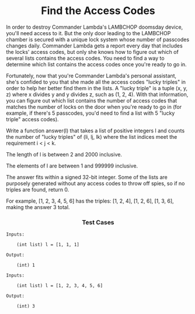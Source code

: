 <h1 align= "center"><b>Find the Access Codes</b></h1>

In order to destroy Commander Lambda's LAMBCHOP doomsday device, you'll need access to it. But the only door leading to the LAMBCHOP chamber is secured with a unique lock system whose number of passcodes changes daily. Commander Lambda gets a report every day that includes the locks' access codes, but only she knows how to figure out which of several lists contains the access codes. You need to find a way to determine which list contains the access codes once you're ready to go in. 

Fortunately, now that you're Commander Lambda's personal assistant, she's confided to you that she made all the access codes "lucky triples" in order to help her better find them in the lists. A "lucky triple" is a tuple (x, y, z) where x divides y and y divides z, such as (1, 2, 4). With that information, you can figure out which list contains the number of access codes that matches the number of locks on the door when you're ready to go in (for example, if there's 5 passcodes, you'd need to find a list with 5 "lucky triple" access codes).

Write a function answer(l) that takes a list of positive integers l and counts the number of "lucky triples" of (li, lj, lk) where the list indices meet the requirement i < j < k. 
 
The length of l is between 2 and 2000 inclusive. 
 
The elements of l are between 1 and 999999 inclusive.  

The answer fits within a signed 32-bit integer. Some of the lists are purposely generated without any access codes to throw off spies, so if no triples are found, return 0. 

For example, 
[1, 2, 3, 4, 5, 6] has the triples: [1, 2, 4], [1, 2, 6], [1, 3, 6], 
making the answer 3 total.


<h3 align= "center"><b>Test Cases </b></h3>

```
Inputs:

    (int list) l = [1, 1, 1]

Output:

    (int) 1

Inputs:

    (int list) l = [1, 2, 3, 4, 5, 6]

Output:

    (int) 3
```
